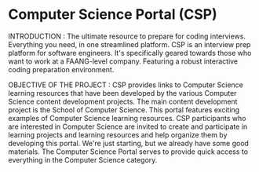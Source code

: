 # Computer Science Portal (CSP)
INTRODUCTION :
The ultimate resource to prepare for coding interviews. Everything you need, in one streamlined platform. CSP is an interview prep platform for software engineers. It's specifically geared towards those who want to work at a FAANG-level company. Featuring a robust interactive coding preparation environment.

OBJECTIVE OF THE PROJECT :
CSP provides links to Computer Science learning resources that have been developed by the various Computer Science content development projects. The main content development project is the School of Computer Science. This portal features exciting examples of Computer Science learning resources. CSP participants who are interested in Computer Science are invited to create and participate in learning projects and learning resources and help organize them by developing this portal. We're just starting, but we already have some good materials. The Computer Science Portal serves to provide quick access to everything in the Computer Science category.
